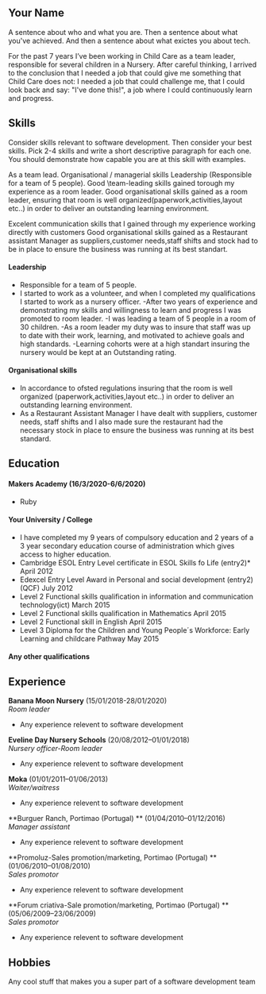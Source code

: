 ## Your Name

A sentence about who and what you are. Then a sentence about what you've achieved. And then a sentence about what exictes you about tech.

For the past 7 years I’ve been working in Child Care as a team leader, responsible for several children in a Nursery.
After careful thinking, I arrived to the conclusion that I needed a job that could give me something that Child Care does not: I needed a job that could challenge me, that I could look back and say: "I've done this!", a job where I could continuously learn and progress.


## Skills

Consider skills relevant to software development. Then consider your best skills. Pick 2-4 skills and write a short descriptive paragraph for each one. You should demonstrate how capable you are at this skill with examples.

As a team lead.
Organisational / managerial skills Leadership (Responsible for a team of 5 people).
Good \\team-leading skills gained torough my experience as a room leader.
Good organisational skills gained as a room leader, ensuring that room is well
organized(paperwork,activities,layout etc..) in order to deliver an outstanding learning environment.

Excelent communication skills that I gained through my experience working directly with customers 
Good organisational skills gained as a Restaurant assistant Manager as suppliers,customer
needs,staff shifts and stock had to be in place to ensure the business was running at its best standart.
#### Leadership
- Responsible for a team of 5 people.
- I started to work as a volunteer, and when I completed my qualifications I started to work as a nursery officer.
-After two years of experience and demonstrating my skills and willingness to learn and progress I was promoted to room leader. 
-I was leading a team of 5 people in a room of 30 children.
-As a room  leader my duty was to insure that staff was up to date with their work, learning, and motivated to achieve goals and high standards.
-Learning cohorts were at a high standart insuring the nursery would be kept at an Outstanding rating.

#### Organisational skills
- In accordance to ofsted regulations insuring that the room is well organized (paperwork,activities,layout etc..) in order to deliver an outstanding learning environment.
- As a Restaurant Assistant Manager I have dealt with suppliers, customer needs, staff shifts and I also made sure the restaurant had the necessary stock in place to ensure the business was running at its best standard.




## Education

#### Makers Academy (16/3/2020-6/6/2020)

- Ruby

#### Your University / College 

- I have completed my 9 years of compulsory education and 2 years of a 3 year secondary education
course of administration which gives access to higher education.
- Cambridge ESOL Entry Level certificate in ESOL Skills fo Life (entry2)* April 2012
- Edexcel Entry Level Award in Personal and social development (entry2) (QCF) July 2012
- Level 2 Functional skills qualification in information and communication technology(ict) March 2015
- Level 2 Functional skills qualification in Mathematics April 2015
- Level 2 Functional skill in English April 2015
- Level 3 Diploma for the Children and Young People´s Workforce: Early Learning and childcare Pathway May 2015

#### Any other qualifications



## Experience

**Banana Moon Nursery** (15/01/2018-28/01/2020)    
*Room leader*  
- Any experience relevent to software development

**Eveline Day Nursery Schools** (20/08/2012–01/01/2018)   
*Nursery officer-Room leader*  
- Any experience relevent to software development

**Moka** (01/01/2011–01/06/2013)   
*Waiter/waitress*  
- Any experience relevent to software development

**Burguer Ranch, Portimao (Portugal) ** (01/04/2010–01/12/2016)   
*Manager assistant*  
- Any experience relevent to software development

**Promoluz-Sales promotion/marketing, Portimao (Portugal)  ** (01/06/2010–01/08/2010)   
*Sales promotor*  
- Any experience relevent to software development

**Forum criativa-Sale promotion/marketing, Portimao (Portugal) ** (05/06/2009–23/06/2009)   
*Sales promotor*  
- Any experience relevent to software development




## Hobbies

Any cool stuff that makes you a super part of a software development team
